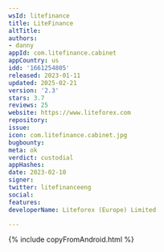 ```yaml
---
wsId: litefinance
title: LiteFinance
altTitle: 
authors:
- danny
appId: com.litefinance.cabinet
appCountry: us
idd: '1661254805'
released: 2023-01-11
updated: 2025-02-21
version: '2.3'
stars: 3.7
reviews: 25
website: https://www.liteforex.com
repository: 
issue: 
icon: com.litefinance.cabinet.jpg
bugbounty: 
meta: ok
verdict: custodial
appHashes: 
date: 2023-02-10
signer: 
twitter: litefinanceeng
social: 
features: 
developerName: Liteforex (Europe) Limited

---
```


{% include copyFromAndroid.html %}

